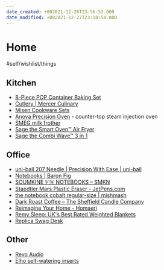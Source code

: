 ```yaml
---
date_created: +002021-12-26T23:56:53.000
date_modified: +002021-12-27T23:18:54.000
---
```


# Home

#self/wishlist/things

## Kitchen

- [8-Piece POP Container Baking Set](https://www.oxo.com/categories/cooking-and-baking/food-containers/pop-containers/oxo-pop-container-8-piece-baking-set.html)
- [Cutlery | Mercer Culinary](https://www.mercerculinary.com/cutlery/)
- [Misen Cookware Sets](https://www.misen.co/products/cookware-sets?variant=30383227338833)
- [Anova Precision Oven](https://anovaculinary.com/anova-precision-oven/) - counter-top steam injection oven
- [SMEG milk frother](https://knoops.co.uk/products/smeg-milk-frother-hot-chocolate-maker)
- [Sage the Smart Oven™ Air Fryer](https://www.sageappliances.com/uk/en/products/ovens/bov860.html)
- [Sage the Combi Wave™ 3 in 1](https://www.sageappliances.com/uk/en/products/microwaves/bmo870.html)

## Office

- [uni-ball 207 Needle | Precision With Ease | uni-ball](https://uniballco.com/207-needle/)
- [Notebooks | Baron Fig](https://www.baronfig.com/collections/shop-notebooks)
- [SOUMKINE 🇫🇷 NOTEBOOKS – SMKN](https://soumkine.com/)
- [Staedtler Mars Plastic Eraser - JetPens.com](https://www.jetpens.com/Staedtler-Mars-Plastic-Eraser/pd/7968)
- [the notebook cobalt regular-size | mishmash](https://mishmash.pt/product/the-notebook-cobalt-regular-size/)
- [Dark Roast Coffee – The Sheffield Candle Company](https://www.thesheffieldcandlecompany.co.uk/product/dark-roast-coffee/)
- [Reimagine Your Home - Homaeri](https://homaeri.com/)
- [Remy Sleep: UK&#39;s Best Rated Weighted Blankets](https://www.remysleep.com/?utm_source=facebook&utm_medium=cpc&fbclid=PAAaZedSI3uj08VF2qE9Sx3DFpL-rNf131MUplge34GioMZc_AsVKwdL5FHSg)
- [Replica Swag Desk](https://www.mobelaris.com/en/george-nelson-swag-desk)

## Other

- [Revo Audio](https://www.revoaudio.co.uk/shop-all/)
- [Elho self-watering inserts](https://thestem.co.uk/plant-accessories/elho-self-watering-inserts)
